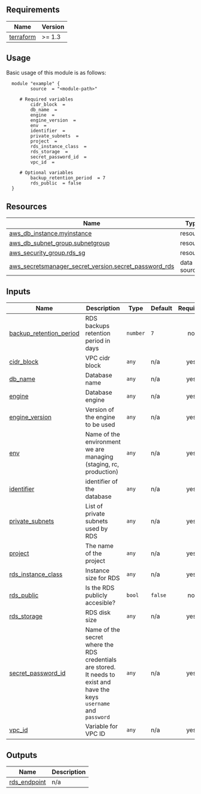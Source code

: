 <!-- BEGIN_AUTOMATED_TF_DOCS_BLOCK -->
## Requirements

| Name | Version |
|------|---------|
| <a name="requirement_terraform"></a> [terraform](#requirement\_terraform) | >= 1.3 |
## Usage
Basic usage of this module is as follows:
```hcl
  module "example" {
    	 source  = "<module-path>"
    
	 # Required variables
    	 cidr_block  = 
    	 db_name  = 
    	 engine  = 
    	 engine_version  = 
    	 env  = 
    	 identifier  = 
    	 private_subnets  = 
    	 project  = 
    	 rds_instance_class  = 
    	 rds_storage  = 
    	 secret_password_id  = 
    	 vpc_id  = 
    
	 # Optional variables
    	 backup_retention_period  = 7
    	 rds_public  = false
  }
```
## Resources

| Name | Type |
|------|------|
| [aws_db_instance.myinstance](https://registry.terraform.io/providers/hashicorp/aws/latest/docs/resources/db_instance) | resource |
| [aws_db_subnet_group.subnetgroup](https://registry.terraform.io/providers/hashicorp/aws/latest/docs/resources/db_subnet_group) | resource |
| [aws_security_group.rds_sg](https://registry.terraform.io/providers/hashicorp/aws/latest/docs/resources/security_group) | resource |
| [aws_secretsmanager_secret_version.secret_password_rds](https://registry.terraform.io/providers/hashicorp/aws/latest/docs/data-sources/secretsmanager_secret_version) | data source |
## Inputs

| Name | Description | Type | Default | Required |
|------|-------------|------|---------|:--------:|
| <a name="input_backup_retention_period"></a> [backup\_retention\_period](#input\_backup\_retention\_period) | RDS backups retention period in days | `number` | `7` | no |
| <a name="input_cidr_block"></a> [cidr\_block](#input\_cidr\_block) | VPC cidr block | `any` | n/a | yes |
| <a name="input_db_name"></a> [db\_name](#input\_db\_name) | Database name | `any` | n/a | yes |
| <a name="input_engine"></a> [engine](#input\_engine) | Database engine | `any` | n/a | yes |
| <a name="input_engine_version"></a> [engine\_version](#input\_engine\_version) | Version of the engine to be used | `any` | n/a | yes |
| <a name="input_env"></a> [env](#input\_env) | Name of the environment we are managing (staging, rc, production) | `any` | n/a | yes |
| <a name="input_identifier"></a> [identifier](#input\_identifier) | identifier of the database | `any` | n/a | yes |
| <a name="input_private_subnets"></a> [private\_subnets](#input\_private\_subnets) | List of private subnets used by RDS | `any` | n/a | yes |
| <a name="input_project"></a> [project](#input\_project) | The name of the project | `any` | n/a | yes |
| <a name="input_rds_instance_class"></a> [rds\_instance\_class](#input\_rds\_instance\_class) | Instance size for RDS | `any` | n/a | yes |
| <a name="input_rds_public"></a> [rds\_public](#input\_rds\_public) | Is the RDS publicly accesible? | `bool` | `false` | no |
| <a name="input_rds_storage"></a> [rds\_storage](#input\_rds\_storage) | RDS disk size | `any` | n/a | yes |
| <a name="input_secret_password_id"></a> [secret\_password\_id](#input\_secret\_password\_id) | Name of the secret where the RDS credentials are stored. It needs to exist and have the keys `username` and `password` | `any` | n/a | yes |
| <a name="input_vpc_id"></a> [vpc\_id](#input\_vpc\_id) | Variable for VPC ID | `any` | n/a | yes |
## Outputs

| Name | Description |
|------|-------------|
| <a name="output_rds_endpoint"></a> [rds\_endpoint](#output\_rds\_endpoint) | n/a |
<!-- END_AUTOMATED_TF_DOCS_BLOCK -->